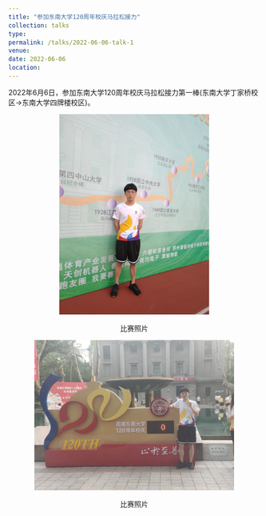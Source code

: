 ```yaml
---
title: "参加东南大学120周年校庆马拉松接力"
collection: talks
type:
permalink: /talks/2022-06-06-talk-1
venue: 
date: 2022-06-06
location:
---
```


2022年6月6日，参加东南大学120周年校庆马拉松接力第一棒(东南大学丁家桥校区->东南大学四牌楼校区)。
<div align="center">
  <img src="../images/校庆马拉松2.jpg" width = "300" height = "400" alt="比赛照片" />
</div>

<p align="center">比赛照片</p>

<div align="center">
  <img src="../images/校庆马拉松1.jpg" width = "400" height = "300" alt="比赛照片" />
</div>

<p align="center">比赛照片</p>
